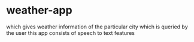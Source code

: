 # weather-app
which gives weather information of the particular city which is queried by the user 
this app consists of speech to text features 
